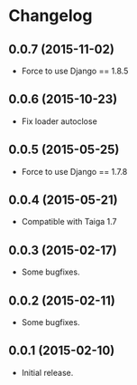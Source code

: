 # Changelog #


## 0.0.7 (2015-11-02)
- Force to use Django == 1.8.5

## 0.0.6 (2015-10-23)
- Fix loader autoclose

## 0.0.5 (2015-05-25)
- Force to use Django == 1.7.8


## 0.0.4 (2015-05-21)
- Compatible with Taiga 1.7


## 0.0.3 (2015-02-17)
- Some bugfixes.


## 0.0.2 (2015-02-11)
- Some bugfixes.


## 0.0.1 (2015-02-10)
- Initial release.
